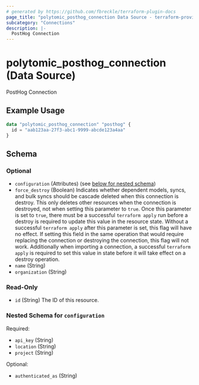 ```yaml
---
# generated by https://github.com/fbreckle/terraform-plugin-docs
page_title: "polytomic_posthog_connection Data Source - terraform-provider-polytomic"
subcategory: "Connections"
description: |-
  PostHog Connection
---
```


# polytomic_posthog_connection (Data Source)

PostHog Connection

## Example Usage

```terraform
data "polytomic_posthog_connection" "posthog" {
  id = "aab123aa-27f3-abc1-9999-abcde123a4aa"
}
```

<!-- schema generated by tfplugindocs -->
## Schema

### Optional

- `configuration` (Attributes) (see [below for nested schema](#nestedatt--configuration))
- `force_destroy` (Boolean) Indicates whether dependent models, syncs, and bulk syncs should be cascade deleted when this connection is destroy. This only deletes other resources when the connection is destroyed, not when setting this parameter to `true`. Once this parameter is set to `true`, there must be a successful `terraform apply` run before a destroy is required to update this value in the resource state. Without a successful `terraform apply` after this parameter is set, this flag will have no effect. If setting this field in the same operation that would require replacing the connection or destroying the connection, this flag will not work. Additionally when importing a connection, a successful `terraform apply` is required to set this value in state before it will take effect on a destroy operation.
- `name` (String)
- `organization` (String)

### Read-Only

- `id` (String) The ID of this resource.

<a id="nestedatt--configuration"></a>
### Nested Schema for `configuration`

Required:

- `api_key` (String)
- `location` (String)
- `project` (String)

Optional:

- `authenticated_as` (String)


